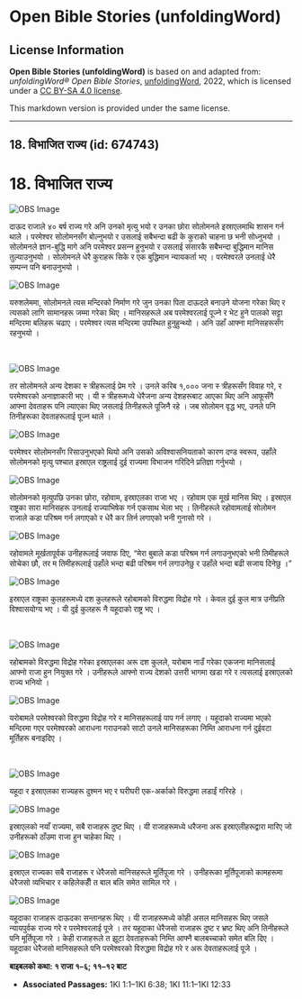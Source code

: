 # Open Bible Stories (unfoldingWord)

## License Information

**Open Bible Stories (unfoldingWord)** is based on and adapted from: _unfoldingWord® Open Bible Stories_, [unfoldingWord](https://unfoldingword.org/utw), 2022, which is licensed under a [CC BY-SA 4.0 license](https://creativecommons.org/licenses/by-sa/4.0/legalcode.en).

This markdown version is provided under the same license.



--------------------------------

## 18. विभाजित राज्य (id: 674743)

18\. विभाजित राज्य
==================

![OBS Image](https://cdn.door43.org/obs/jpg/360px/obs-en-18-01.jpg)

दाऊद राजाले ४० बर्ष राज्‍य गरे अनि उनको मृत्यु भयो र उनका छोरा सोलोमनले इस्राएलमाथि शासन गर्न थाले । परमेश्‍वर सोलोमनसँग बोल्नुभयो र उसलाई सबैभन्दा बढी के कुराको चाहना छ भनी सोध्‍नुभयो । सोलोमनले ज्ञान\-बुद्धि मागे अनि परमेश्‍वर प्रसन्‍न हुनुभयो र उसलाई संसारकै सबैभन्दा बुद्धिमान मानिस तुल्याउनुभयो । सोलोमनले धेरै कुराहरू सिके र एक बुद्धिमान न्यायकर्ता भए । परमेश्‍वरले उनलाई धेरै सम्पन्‍न पनि बनाउनुभयो ।

![OBS Image](https://cdn.door43.org/obs/jpg/360px/obs-en-18-02.jpg)

यरुशलेममा, सोलोमनले त्यस मन्दिरको निर्माण गरे जुन उनका पिता दाऊदले बनाउने योजना गरेका थिए र त्यसको लागि सामानहरू जम्मा गरेका थिए । मानिसहरूले अब परमेश्‍वरलाई पूज्‍ने र भेट हुने पालको सट्टा मन्दिरमा बलिहरू चढाए । परमेश्‍वर त्यस मन्दिरमा उपस्थित हुनुहुन्थ्यो । अनि उहाँ आफ्ना मानिसहरूसँग रहनुभयो ।

​

![OBS Image](https://cdn.door43.org/obs/jpg/360px/obs-en-18-03.jpg)

तर सोलोमनले अन्य देशका स्‍ त्रीहरूलाई प्रेम गरे । उनले करिब १,००० जना स्‍ त्रीहरूसँग विवाह गरे, र परमेश्‍वरको अनाज्ञाकारी भए । यी स्‍ त्रीहरूमध्ये धेरैजना अन्य देशहरूबाट आएका थिए अनि आफूसँगै आफ्ना देवताहरू पनि ल्याएका थिए जसलाई तिनीहरूले पूजिनै रहे । जब सोलोमन वृद्ध भए, उनले पनि तिनीहरूका देवताहरूलाई पूज्‍न थाले ।

![OBS Image](https://cdn.door43.org/obs/jpg/360px/obs-en-18-04.jpg)

परमेश्‍वर सोलोमनसँग रिसाउनुभएको थियो अनि उसको अविश्‍वासनियताको कारण दण्ड स्वरूप, उहाँले सोलोमनको मृत्यु पश्‍चात इस्राएल राष्ट्रलाई दुई राज्यमा विभाजन गरिदिने प्रतिज्ञा गर्नुभयो ।

![OBS Image](https://cdn.door43.org/obs/jpg/360px/obs-en-18-05.jpg)

सोलोमनको मृत्युपछि उनका छोरा, रहोवाम, इस्राएलका राजा भए । रहोवाम एक मूर्ख मानिस थिए । इस्राएल राष्ट्रका सारा मानिसहरू उनलाई राज्याभिषेक गर्न एकसाथ भेला भए । तिनीहरूले रहोवामलाई सोलोमन राजाले कडा परिश्रम गर्न लगाएको र धेरै कर तिर्न लगाएको भनी गुनासो गरे ।

![OBS Image](https://cdn.door43.org/obs/jpg/360px/obs-en-18-06.jpg)

रहोवामले मूर्खतापूर्वक उनीहरूलाई जवाफ दिए, “मेरा बुबाले कडा परिश्रम गर्न लगाउनुभएको भनी तिमीहरूले सोचेका छौ, तर म तिमीहरूलाई उहाँले भन्दा बढी परिश्रम गर्न लगाउनेछु र उहाँले भन्दा बढी सजाय दिनेछु ।”

![OBS Image](https://cdn.door43.org/obs/jpg/360px/obs-en-18-07.jpg)

इस्राएल राष्ट्रका कुलहरूमध्ये दश कुलहरूले रहोबामको विरुद्धमा विद्रोह गरे । केवल दुई कुल मात्र उनीप्रति विश्‍वासयोग्य भए । यी दुई कुलहरू नै यहूदाको राष्ट्र भए ।

​

![OBS Image](https://cdn.door43.org/obs/jpg/360px/obs-en-18-08.jpg)

रहोबामको विरुद्धमा विद्रोह गरेका इस्राएलका अरू दश कुलले, यरोबाम नाउँ गरेका एकजना मानिसलाई आफ्नो राजा हुन नियुक्त गरे । उनीहरूले आफ्नो राज्य देशको उत्तरी भागमा खडा गरे र त्यसलाई इस्राएलको राज्य भनियो ।

![OBS Image](https://cdn.door43.org/obs/jpg/360px/obs-en-18-09.jpg)

यरोबामले परमेश्‍वरको विरुद्धमा विद्रोह गरे र मानिसहरूलाई पाप गर्न लगाए । यहूदाको राज्यमा भएको मन्दिरमा गएर परमेश्‍वरको आराधना गराउनको साटो उनले मानिसहरूका निम्ति आराधना गर्न दुईवटा मूर्तिहरू बनाइदिए ।

​

![OBS Image](https://cdn.door43.org/obs/jpg/360px/obs-en-18-10.jpg)

यहूदा र इस्राएलका राज्यहरू दुश्मन भए र घरीघरी एक\-अर्काको विरुद्धमा लडाईं गरिरहे ।

![OBS Image](https://cdn.door43.org/obs/jpg/360px/obs-en-18-11.jpg)

इस्राएलको नयाँ राज्यमा, सबै राजाहरू दुष्ट थिए । यी राजाहरूमध्ये धरैजना अरू इस्राएलीहरूद्वारा मारिए जो उनीहरूको ठाँउमा राजा हुन चाहेका थिए ।

![OBS Image](https://cdn.door43.org/obs/jpg/360px/obs-en-18-12.jpg)

इस्राएल राज्यका सबै राजाहरू र धेरैजसो मानिसहरूले मूर्तिपूजा गरे । उनीहरूका मूर्तिपूजाको कामहरूमा धेरैजसो व्यभिचार र कहिलेकहीँ त बाल बलि समेत सामिल गरे ।

![OBS Image](https://cdn.door43.org/obs/jpg/360px/obs-en-18-13.jpg)

यहूदाका राजाहरू दाऊदका सन्तानहरू थिए । यी राजाहरूमध्ये कोही असल मानिसहरू थिए जसले न्यायपुर्वक राज्य गरे र परमेश्‍वरलाई पूजे । तर यहूदाका धेरैजसो राजाहरू दुष्ट र भ्रष्ट थिए अनि तिनीहरूले पनि मूर्तिपूजा गरे । केही राजाहरूले त झूटा देवताहरूको निम्ति आफ्नै बालबच्चाको समेत बलि दिए । यहूदाका धेरैजसो मानिसहरूले पनि परमेश्‍वरको विरुद्धमा विद्रोह गरे र अरू देवताहरूलाई पूजे ।

**बाइबलको कथा: १ राजा १–६; ११–१२ बाट**

* **Associated Passages:** 1KI 1:1–1KI 6:38; 1KI 11:1–1KI 12:33

